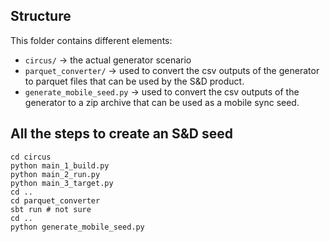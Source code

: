 ## Structure

This folder contains different elements:

* `circus/` -> the actual generator scenario
* `parquet_converter/` -> used to convert the csv outputs of the generator to parquet files
that can be used by the S&D product.
* `generate_mobile_seed.py` -> used to convert the csv outputs of the generator to a zip archive
that can be used as a mobile sync seed.

## All the steps to create an S&D seed

```
cd circus
python main_1_build.py
python main_2_run.py
python main_3_target.py
cd ..
cd parquet_converter
sbt run # not sure
cd ..
python generate_mobile_seed.py
```

